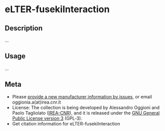 eLTER-fusekiInteraction
======================

## Description
...

## Usage
...

## Meta
* Please [provide a new manufacturer information by issues](https://github.com/oggioniale/eLTER-fusekiInteraction/issues), or email oggionia.a(at)irea.cnr.it
* License: The collection is being developed by Alessandro Oggioni and Paolo Tagliolato ([IREA-CNR](http://www.irea.cnr.it)), and it is released under the [GNU General Public License version 3](https://www.gnu.org/licenses/gpl-3.0.html) (GPL‑3).
* Get citation information for eLTER-fusekiInteraction
``` bibtex
```